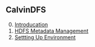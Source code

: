 ## CalvinDFS

0. [Introducation](https://dsl-umd.github.io/docs/intro/index.html)
1. [HDFS Metadata Management](https://dsl-umd.github.io/docs/metadata/index.html)
2. [Settting Up Environment](https://dsl-umd.github.io/docs/setup/index.html)
